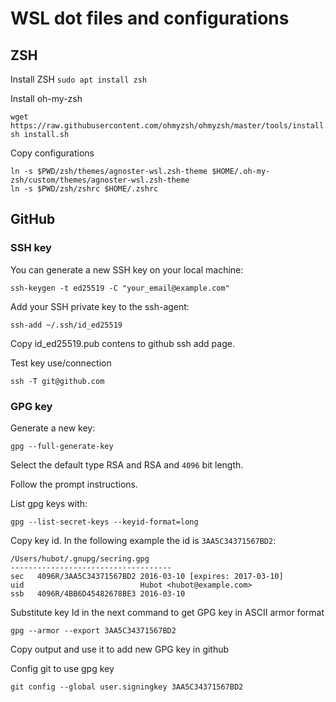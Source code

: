 # WSL dot files and configurations

## ZSH
Install ZSH
```sudo apt install zsh```

Install oh-my-zsh
```
wget https://raw.githubusercontent.com/ohmyzsh/ohmyzsh/master/tools/install.sh
sh install.sh
```

Copy configurations
```
ln -s $PWD/zsh/themes/agnoster-wsl.zsh-theme $HOME/.oh-my-zsh/custom/themes/agnoster-wsl.zsh-theme
ln -s $PWD/zsh/zshrc $HOME/.zshrc
```

## GitHub

### SSH key
You can generate a new SSH key on your local machine:
```
ssh-keygen -t ed25519 -C "your_email@example.com"
```

Add your SSH private key to the ssh-agent:
```
ssh-add ~/.ssh/id_ed25519
```
Copy id_ed25519.pub contens to github ssh add page.

Test key use/connection
```
ssh -T git@github.com
```

### GPG key
Generate a new key:
```
gpg --full-generate-key
```
Select the default type RSA and RSA and `4096` bit length.

Follow the prompt instructions.

List gpg keys with:
```
gpg --list-secret-keys --keyid-format=long
```
Copy key id. In the following example the id is `3AA5C34371567BD2`:
```
/Users/hubot/.gnupg/secring.gpg
------------------------------------
sec   4096R/3AA5C34371567BD2 2016-03-10 [expires: 2017-03-10]
uid                          Hubot <hubot@example.com>
ssb   4096R/4BB6D45482678BE3 2016-03-10
```

Substitute key Id in the next command to get GPG key in ASCII armor format
```
gpg --armor --export 3AA5C34371567BD2
```
Copy output and use it to add new GPG key in github

Config git to use gpg key
```
git config --global user.signingkey 3AA5C34371567BD2
```
